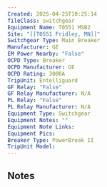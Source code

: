 ```yaml
---
Created: 2025-04-25T10:25:14
fileClass: switchgear
Equipment Name: T0551 MSB2
Site: "[[T0551 Fridley, MN]]"
Switchgear Type: Main Breaker
Manufacturer: GE
EM Power Nearby: "False"
OCPD Type: Breaker
OCPD Manufacturer: GE
OCPD Rating: 3000A
TripUnit: Entelliguard
GF Relay: "False"
GF Relay Manufacturer: N/A
PL Relay: "False"
PL Relay Manufacturer: N/A
Equipment Type: Switchgear
Equipment Notes: ""
Equipment Note Links: 
Equipment Pics: 
Breaker Type: PowerBreak II
TripUnit Model:
---
```

## Notes